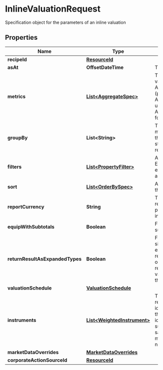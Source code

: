 

# InlineValuationRequest

Specification object for the parameters of an inline valuation

## Properties

Name | Type | Description | Notes
------------ | ------------- | ------------- | -------------
**recipeId** | [**ResourceId**](ResourceId.md) |  |  [optional]
**asAt** | **OffsetDateTime** | The asAt date to use |  [optional]
**metrics** | [**List&lt;AggregateSpec&gt;**](AggregateSpec.md) | The set of specifications to calculate or retrieve during the valuation and present in the results. For example:  AggregateSpec(&#39;Valuation/PV&#39;,&#39;Sum&#39;) for returning the PV (present value) of holdings  AggregateSpec(&#39;Holding/default/Units&#39;,&#39;Sum&#39;) for returning the units of holidays  AggregateSpec(&#39;Instrument/default/LusidInstrumentId&#39;,&#39;Value&#39;) for returning the Lusid Instrument identifier | 
**groupBy** | **List&lt;String&gt;** | The set of items by which to perform grouping. This primarily matters when one or more of the metric operators is a mapping  that reduces set size, e.g. sum or proportion. The group-by statement determines the set of keys by which to break the results out. |  [optional]
**filters** | [**List&lt;PropertyFilter&gt;**](PropertyFilter.md) | A set of filters to use to reduce the data found in a request. Equivalent to the &#39;where ...&#39; part of a Sql select statement.  For example, filter a set of values within a given range or matching a particular value. |  [optional]
**sort** | [**List&lt;OrderBySpec&gt;**](OrderBySpec.md) | A (possibly empty/null) set of specifications for how to order the results. |  [optional]
**reportCurrency** | **String** | Three letter ISO currency string indicating what currency to report in for ReportCurrency denominated queries.  If not present, then the currency of the relevant portfolio will be used in its place. |  [optional]
**equipWithSubtotals** | **Boolean** | Flag directing the Valuation call to populate the results with subtotals of aggregates. |  [optional]
**returnResultAsExpandedTypes** | **Boolean** | Financially meaningful results can be presented as either simple flat types or more complex expanded types.  For example, the present value (PV) of a holding could be represented either as a simple decimal (with currency implied)  or as a decimal-currency pair. This flag allows either representation to be returned. In the PV example,  the returned value would be the decimal-currency pair if this flag is true, or the decimal only if this flag is false. |  [optional]
**valuationSchedule** | [**ValuationSchedule**](ValuationSchedule.md) |  |  [optional]
**instruments** | [**List&lt;WeightedInstrument&gt;**](WeightedInstrument.md) | The set of instruments, weighted by the quantities held that are required.  It is identified by an identifier tag that can be used to identify it externally.  For a single, unique trade or transaction this can be thought of as equivalent to the transaction identifier, or  a composite of the sub-holding keys for a regular sub-holding. When there are multiple transactions sharing the same underlying instrument  such as purchase of shares on multiple dates where tax implications are different this would not be the case. | 
**marketDataOverrides** | [**MarketDataOverrides**](MarketDataOverrides.md) |  |  [optional]
**corporateActionSourceId** | [**ResourceId**](ResourceId.md) |  |  [optional]



